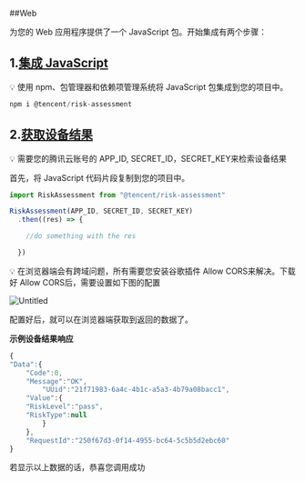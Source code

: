 ##Web

为您的 Web 应用程序提供了一个 JavaScript 包。开始集成有两个步骤：

## 1.[集成 JavaScript](https://iguide.shield.com/iguide/device/web#integrate-js)

<aside>
💡 使用 npm、包管理器和依赖项管理系统将 JavaScript 包集成到您的项目中。

</aside>

```jsx
npm i @tencent/risk-assessment
```

## 2.[获取设备结果](https://iguide.shield.com/iguide/device/web#get-device-results-web)

<aside>
💡 需要您的腾讯云账号的 APP_ID, SECRET_ID，SECRET_KEY来检索设备结果

</aside>

首先，将 JavaScript 代码片段复制到您的项目中。

```jsx
import RiskAssessment from "@tencent/risk-assessment"

RiskAssessment(APP_ID, SECRET_ID, SECRET_KEY)
  .then((res) => {

    //do something with the res

  })
```

<aside>
💡 在浏览器端会有跨域问题，所有需要您安装谷歌插件 Allow CORS来解决。下载好 Allow CORS后，需要设置如下图的配置

</aside>

![Untitled](https://s3-us-west-2.amazonaws.com/secure.notion-static.com/f5ea00e6-48d5-40a3-9d1c-92580addeb78/Untitled.png)

配置好后，就可以在浏览器端获取到返回的数据了。

**示例设备结果响应**

```jsx
{
"Data":{
	"Code":0,
	"Message":"OK",
        "UUid":"21f71983-6a4c-4b1c-a5a3-4b79a08bacc1",
	"Value":{
	"RiskLevel":"pass",
	"RiskType":null
		}
	},
	"RequestId":"250f67d3-0f14-4955-bc64-5c5b5d2ebc60"
}
```

若显示以上数据的话，恭喜您调用成功
